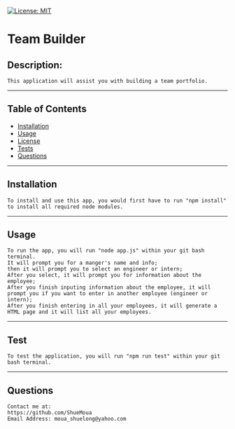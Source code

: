 
[![License: MIT](https://img.shields.io/badge/License-MIT-yellow.svg)](https://opensource.org/licenses/MIT)
# Team Builder

## Description: 
    This application will assist you with building a team portfolio. 
<hr>
    
## Table of Contents
* [Installation](#Installation)
* [Usage](#Usage)
* [License](#License)
* [Tests](#Tests)
* [Questions](#Questions)
<hr>
    
## Installation
    To install and use this app, you would first have to run "npm install" to install all required node modules. 
<hr>
    
## Usage
    To run the app, you will run "node app.js" within your git bash terminal.
    It will prompt you for a manger's name and info;
    then it will prompt you to select an engineer or intern;
    After you select, it will prompt you for information about the employee;
    After you finish inputing information about the employee, it will prompt you if you want to enter in another employee (engineer or intern);
    After you finish entering in all your employees, it will generate a HTML page and it will list all your employees.
<hr>
    
## Test
    To test the application, you will run "npm run test" within your git bash terminal.
<hr>
    
## Questions
    Contact me at: 
    https://github.com/ShueMoua
    Email Address: moua_shuelong@yahoo.com
    